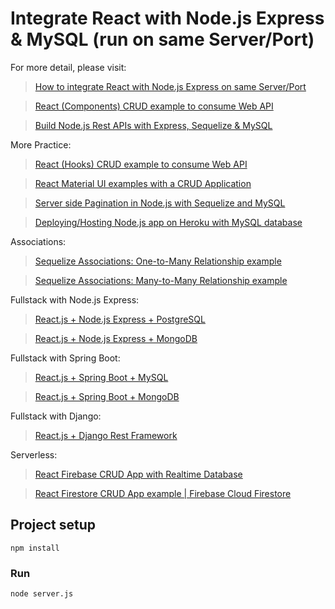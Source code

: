# Integrate React with Node.js Express & MySQL (run on same Server/Port)

For more detail, please visit:
> [How to integrate React with Node.js Express on same Server/Port](https://bezkoder.com/integrate-react-express-same-server-port/)

> [React (Components) CRUD example to consume Web API](https://bezkoder.com/react-crud-web-api/)

> [Build Node.js Rest APIs with Express, Sequelize & MySQL](https://bezkoder.com/node-js-express-sequelize-mysql/)

More Practice:
> [React (Hooks) CRUD example to consume Web API](https://bezkoder.com/react-hooks-crud-axios-api/)

> [React Material UI examples with a CRUD Application](https://bezkoder.com/react-material-ui-examples-crud/)

> [Server side Pagination in Node.js with Sequelize and MySQL](https://bezkoder.com/node-js-sequelize-pagination-mysql/)

> [Deploying/Hosting Node.js app on Heroku with MySQL database](https://bezkoder.com/deploy-node-js-app-heroku-cleardb-mysql/)

Associations:
> [Sequelize Associations: One-to-Many Relationship example](https://bezkoder.com/sequelize-associate-one-to-many/)

> [Sequelize Associations: Many-to-Many Relationship example](https://bezkoder.com/sequelize-associate-many-to-many/)

Fullstack with Node.js Express:
> [React.js + Node.js Express + PostgreSQL](https://bezkoder.com/react-node-express-postgresql/)

> [React.js + Node.js Express + MongoDB](https://bezkoder.com/react-node-express-mongodb-mern-stack/)

Fullstack with Spring Boot:
> [React.js + Spring Boot + MySQL](https://bezkoder.com/react-spring-boot-crud/)

> [React.js + Spring Boot + MongoDB](https://bezkoder.com/react-spring-boot-mongodb/)

Fullstack with Django:
> [React.js + Django Rest Framework](https://bezkoder.com/django-react-axios-rest-framework/)

Serverless:
> [React Firebase CRUD App with Realtime Database](https://bezkoder.com/react-firebase-crud/)

> [React Firestore CRUD App example | Firebase Cloud Firestore](https://bezkoder.com/react-firestore-crud/)

## Project setup
```
npm install
```

### Run
```
node server.js
```
